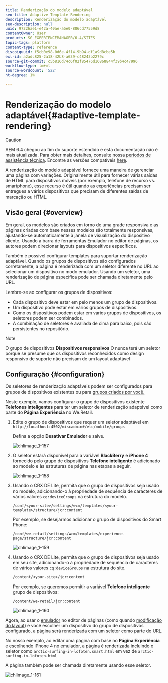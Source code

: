 ```yaml
---
title: Renderização do modelo adaptável
seo-title: Adaptive Template Rendering
description: Renderização do modelo adaptável
seo-description: null
uuid: 97226ae1-e42a-40ae-a5e0-886cd77559d8
contentOwner: User
products: SG_EXPERIENCEMANAGER/6.4/SITES
topic-tags: platform
content-type: reference
discoiquuid: f5cb0e98-0d6e-4f14-9b94-df1a9d8cbe5b
exl-id: a2adc825-2a18-42b8-a639-c48243b2279c
source-git-commit: c5b816d74c6f02f85476d16868844f39b4c47996
workflow-type: tm+mt
source-wordcount: '522'
ht-degree: 1%

---
```


# Renderização do modelo adaptável{#adaptive-template-rendering}

>[!CAUTION]
>
>AEM 6.4 chegou ao fim do suporte estendido e esta documentação não é mais atualizada. Para obter mais detalhes, consulte nossa [períodos de assistência técnica](https://helpx.adobe.com/br/support/programs/eol-matrix.html). Encontre as versões compatíveis [here](https://experienceleague.adobe.com/docs/).

A renderização do modelo adaptável fornece uma maneira de gerenciar uma página com variações. Originalmente útil para fornecer várias saídas de HTML para dispositivos móveis (por exemplo, telefone de recurso vs. smartphone), esse recurso é útil quando as experiências precisam ser entregues a vários dispositivos que precisam de diferentes saídas de marcação ou HTML.

## Visão geral {#overview}

Em geral, os modelos são criados em torno de uma grade responsiva e as páginas criadas com base nesses modelos são totalmente responsivas, ajustando-se automaticamente à janela de visualização do dispositivo cliente. Usando a barra de ferramentas Emulador no editor de páginas, os autores podem direcionar layouts para dispositivos específicos.

Também é possível configurar templates para suportar renderização adaptável. Quando os grupos de dispositivos são configurados corretamente, a página é renderizada com um seletor diferente no URL ao selecionar um dispositivo no modo emulador. Usando um seletor, uma renderização de página específica pode ser chamada diretamente pelo URL.

Lembre-se ao configurar os grupos de dispositivos:

* Cada dispositivo deve estar em pelo menos um grupo de dispositivos.
* Um dispositivo pode estar em vários grupos de dispositivos.
* Como os dispositivos podem estar em vários grupos de dispositivos, os seletores podem ser combinados.
* A combinação de seletores é avaliada de cima para baixo, pois são persistentes no repositório.

>[!NOTE]
>
>O grupo de dispositivos **Dispositivos responsivos** O nunca terá um seletor porque se presume que os dispositivos reconhecidos como design responsivo de suporte não precisam de um layout adaptável

## Configuração {#configuration}

Os seletores de renderização adaptáveis podem ser configurados para grupos de dispositivos existentes ou para [grupos criados por você.](/help/sites-developing/mobile.md#device-groups)

Neste exemplo, vamos configurar o grupo de dispositivos existente **Telefones inteligentes** para ter um seletor de renderização adaptável como parte do **Página Experiência** no We.Retail.

1. Edite o grupo de dispositivos que requer um seletor adaptável em `http://localhost:4502/miscadmin#/etc/mobile/groups`

   Defina a opção **Desativar Emulador** e salve.

   ![chlimage_1-157](assets/chlimage_1-157.png)

1. O seletor estará disponível para a variável **BlackBerry** e **iPhone 4** fornecido pelo grupo de dispositivos **Telefone inteligente** é adicionado ao modelo e às estruturas de página nas etapas a seguir.

   ![chlimage_1-158](assets/chlimage_1-158.png)

1. Usando o CRX DE Lite, permita que o grupo de dispositivos seja usado no modelo, adicionando-o à propriedade de sequência de caracteres de vários valores `cq:deviceGroups` na estrutura do modelo.

   `/conf/<your-site>/settings/wcm/templates/<your-template>/structure/jcr:content`

   Por exemplo, se desejarmos adicionar o grupo de dispositivos do Smart Phone:

   `/conf/we-retail/settings/wcm/templates/experience-page/structure/jcr:content`

   ![chlimage_1-159](assets/chlimage_1-159.png)

1. Usando o CRX DE Lite, permita que o grupo de dispositivos seja usado em seu site, adicionando-o à propriedade de sequência de caracteres de vários valores `cq:deviceGroups` na estrutura do site.

   `/content/<your-site>/jcr:content`

   Por exemplo, se queremos permitir a variável **Telefone inteligente** grupo de dispositivos:

   `/content/we-retail/jcr:content`

   ![chlimage_1-160](assets/chlimage_1-160.png)

Agora, ao usar o [emulador](/help/sites-authoring/responsive-layout.md#layout-definitions-device-emulation-and-breakpoints) no editor de páginas (como quando [modificação do layout](/help/sites-authoring/responsive-layout.md)) e você escolher um dispositivo do grupo de dispositivos configurado, a página será renderizada com um seletor como parte do URL.

No nosso exemplo, ao editar uma página com base no **Página Experiência** e escolhendo iPhone 4 no emulador, a página é renderizada incluindo o seletor como `arctic-surfing-in-lofoten.smart.html` em vez de `arctic-surfing-in-lofoten.html`

A página também pode ser chamada diretamente usando esse seletor.

![chlimage_1-161](assets/chlimage_1-161.png)
